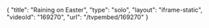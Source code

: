 {
    "title": "Raining on Easter",
    "type": "solo",
    "layout": "iframe-static",
    "videoId": "169270",
    "url": "\/tvpembed\/169270"
}